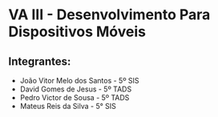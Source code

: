 # VA III - Desenvolvimento Para Dispositivos Móveis

## Integrantes:
 - João Vitor Melo dos Santos - 5º SIS
 - David Gomes de Jesus - 5º TADS
 - Pedro Victor de Sousa - 5º TADS
 - Mateus Reis da Silva - 5° SIS
 
 
